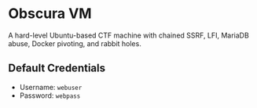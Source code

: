 # Obscura VM

A hard-level Ubuntu-based CTF machine with chained SSRF, LFI, MariaDB abuse, Docker pivoting, and rabbit holes.



## Default Credentials

- Username: `webuser`
- Password: `webpass`

